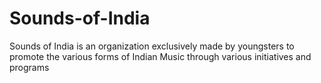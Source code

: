 # Sounds-of-India
Sounds of India is an organization exclusively made by youngsters to promote the various forms of Indian Music through various initiatives and programs
